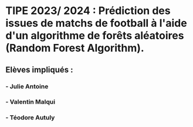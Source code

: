 # TIPE 2023/ 2024 : Prédiction des issues de matchs de football à l'aide d'un algorithme de forêts aléatoires (Random Forest Algorithm).

## Elèves impliqués :
### - Julie Antoine
### - Valentin Malqui
### - Téodore Autuly